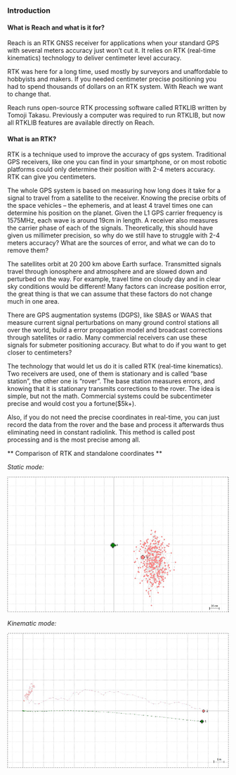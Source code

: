 ### Introduction

#### What is Reach and what is it for?

Reach is an RTK GNSS receiver for applications when your standard GPS with several meters accuracy just won’t cut it. It relies on RTK (real-time kinematics) technology to deliver centimeter level accuracy.

RTK was here for a long time, used mostly by surveyors and unaffordable to hobbyists and makers. If you needed centimeter precise positioning you had to spend thousands of dollars on an RTK system. With Reach we want to change that.

Reach runs open-source RTK processing software called RTKLIB written by Tomoji Takasu. Previously a computer was required to run RTKLIB, but now all RTKLIB features are available directly on Reach.

#### What is an RTK?

RTK is a technique used to improve the accuracy of gps system. Traditional GPS receivers, like one you can find in your smartphone, or on most robotic platforms could only determine  their position with 2-4 meters accuracy. RTK can give you centimeters.

The whole GPS system is based on measuring how long does it take for a signal to travel from a satellite to the receiver. Knowing the precise orbits of the space vehicles – the ephemeris, and at least 4 travel times one can determine his position on the planet.
Given the L1 GPS carrier frequency is 1575MHz, each wave is around 19cm in length. A receiver also measures the carrier phase of each of the signals. Theoretically, this should have given  us millimeter precision, so why do we still have to struggle with 2-4 meters accuracy? What are the sources of error, and what we can do to remove them?

The satellites orbit at 20 200 km above Earth surface. Transmitted signals travel through ionosphere and atmosphere and are slowed down and perturbed on the way. For example, travel time on cloudy day and in clear sky conditions would be different! Many factors can increase position error, the great thing is that we can assume that these factors do not change much in one area.

There are GPS augmentation systems (DGPS), like SBAS or WAAS that measure current signal perturbations on many ground control stations all over the world, build a error propagation model and broadcast corrections through satellites or radio. Many commercial receivers can use these signals for submeter positioning accuracy. But what to do if you want to get closer to centimeters?

The technology that would let us do it is called RTK (real-time kinematics). Two receivers are used, one of them is stationary and is called “base station”, the other one is “rover”. The base station measures errors, and knowing that it is stationary transmits corrections to the rover. The idea is simple, but not the math. Commercial systems could be subcentimeter precise and would cost you a fortune($5k+).

Also, if you do not need the precise coordinates in real-time, you can just record the data from the rover and the base and process it afterwards thus eliminating need in constant radiolink. This method is called post processing and is the most precise among all.

** Comparison of RTK and standalone coordinates **

*Static mode:*

![image](reach-static-rtk-demo.png)

*Kinematic mode:*

![image](reach-kinematic-rtk-demo.png)
